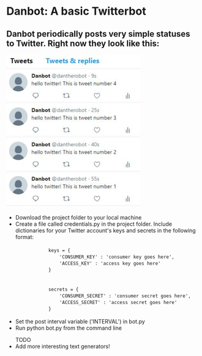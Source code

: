 <h1>Danbot: A basic Twitterbot</h1>
<h2>Danbot periodically posts very simple statuses to Twitter. Right now they look like this:
	<br>
</h2>
<p>
	<img src= "screenshot1.JPG" width="350" height="400" />
</p>
<ul>
	<li>
		Download the project folder to your local machine
	</li>
	<li>
		Create a file called credentials.py in the project folder. Include dictionaries for your Twitter account's keys and secrets in the following format: <br>
		<code>
			keys = {
				'CONSUMER_KEY' : 'consumer key goes here',
				'ACCESS_KEY' : 'access key goes here'
			}
		</code>
		<br>
		<code>
			secrets = {
				'CONSUMER_SECRET' : 'consumer secret goes here',
				'ACCESS_SECRET' : 'access secret goes here'
			}
		</code>
	</li>
	<li>
		Set the post interval variable ('INTERVAL') in bot.py
	</li>
	<li>
		Run python bot.py from the command line
	</li>
</ul>

<ul>
	TODO
	<li>Add more interesting text generators!</li>
</ul>
